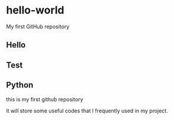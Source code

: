 # hello-world
My first GitHub repository

## Hello

## Test

## Python

this is my first github repository

it will store some useful codes that I frequently used in my project.
